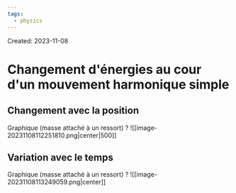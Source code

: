 ```yaml
---
tags:
  - physics
---
```

Created: 2023-11-08

# Changement d'énergies au cour d'un mouvement harmonique simple
## Changement avec la position
Graphique (masse attaché à un ressort)
?
![[image-20231108112251810.png|center|500]]

## Variation avec le temps
Graphique (masse attaché à un ressort)
?
![[image-20231108113249059.png|center]]



